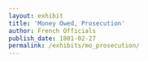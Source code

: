 ```yaml
---
layout: exhibit
title: 'Money Owed, Prosecution'
author: French Officials
publish_date: 1801-02-27
permalink: /exhibits/mo_prosecution/
---
```

